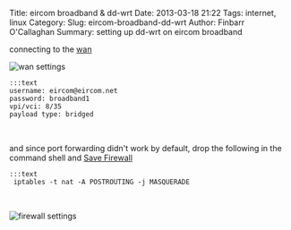Title: eircom broadband & dd-wrt
Date: 2013-03-18 21:22
Tags: internet, linux
Category:
Slug: eircom-broadband-dd-wrt
Author: Finbarr O'Callaghan
Summary: setting up dd-wrt on eircom broadband


connecting to the [wan][1]

![wan settings](/static/images/wan_settings.png)

    :::text
    username: eircom@eircom.net
    password: broadband1
    vpi/vci: 8/35
    payload type: bridged
<br />

and since port forwarding didn't work by default, drop the following in the
command shell and [Save Firewall][2] 

    :::text
     iptables -t nat -A POSTROUTING -j MASQUERADE 
<br />

![firewall settings](/static/images/firewall_settings.png)



[1]: http://support.eircom.net/SRVS/CGI-BIN/WEBCGI.EXE/&/?St=290&E=0000000000047147396&K=3908&Sxi=12&Problem=obj(6372)&DCSext.clickedFrom=bb;home;topqueries

[2]: http://www.dd-wrt.com/phpBB2/viewtopic.php?t=150437&postdays=0&postorder=asc&start=0



